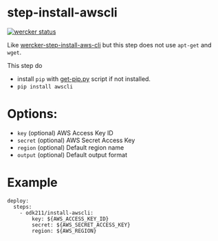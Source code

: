 # step-install-awscli

[![wercker status](https://app.wercker.com/status/e0724f035c1933c08ab277ad1c915bb2/m/master "wercker status")](https://app.wercker.com/project/bykey/e0724f035c1933c08ab277ad1c915bb2)

Like [wercker-step-install-aws-cli](https://github.com/EdgecaseInc/wercker-step-install-aws-cli) but this step does not use `apt-get` and `wget`.

This step do

- install `pip` with [get-pip.py](https://pip.pypa.io/en/stable/installing/#installing-with-get-pip-py) script if not installed.
- `pip install awscli`

# Options:

- `key` (optional) AWS Access Key ID
- `secret` (optional) AWS Secret Access Key
- `region` (optional) Default region name
- `output` (optional) Default output format

# Example

```
deploy:
  steps:
    - odk211/install-awscli:
        key: ${AWS_ACCESS_KEY_ID}
        secret: ${AWS_SECRET_ACCESS_KEY}
        region: ${AWS_REGION}
```

